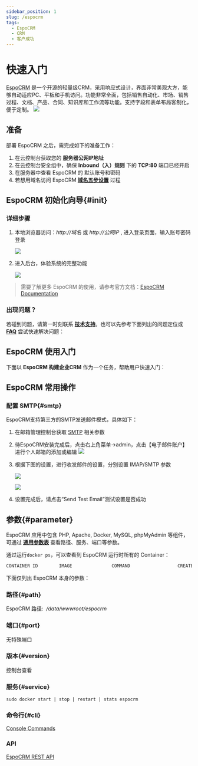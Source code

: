 ```yaml
---
sidebar_position: 1
slug: /espocrm
tags:
  - EspoCRM
  - CRM
  - 客户成功
---
```


# 快速入门

[EspoCRM](https://www.espocrm.com/demo/) 是一个开源的轻量级CRM，采用响应式设计，界面非常美观大方，能够自动适应PC、平板和手机访问。功能非常全面，包括销售自动化、市场、销售过程、文档、产品、合同、知识库和工作流等功能。支持字段和表单布局客制化，便于定制。
![](http://libs.websoft9.com/Websoft9/DocsPicture/en/espocrm/espocrm-gui-websoft9.jpg)


## 准备

部署  EspoCRM 之后，需完成如下的准备工作：

1. 在云控制台获取您的 **服务器公网IP地址** 
2. 在云控制台安全组中，确保 **Inbound（入）规则** 下的 **TCP:80** 端口已经开启
3. 在服务器中查看 EspoCRM 的 默认账号和密码  
4. 若想用域名访问  EspoCRM **[域名五步设置](./administrator/domain_step)** 过程


## EspoCRM 初始化向导{#init}

### 详细步骤


1. 本地浏览器访问：*http://域名* 或 *http://公网IP* , 进入登录页面，输入账号密码登录

   ![](http://libs.websoft9.com/Websoft9/DocsPicture/zh/espocrm/espocrm-login-websoft9.png)

2. 进入后台，体验系统的完整功能

   ![](http://libs.websoft9.com/Websoft9/DocsPicture/zh/espocrm/espocrm-main-websoft9.png)

> 需要了解更多 EspoCRM 的使用，请参考官方文档：[EspoCRM Documentation](https://www.espocrm.com/documentation/)


### 出现问题？

若碰到问题，请第一时刻联系 **[技术支持](./helpdesk)**。也可以先参考下面列出的问题定位或  **[FAQ](./faq#setup)** 尝试快速解决问题：


## EspoCRM 使用入门

下面以 **EspoCRM 构建企业CRM** 作为一个任务，帮助用户快速入门：


## EspoCRM 常用操作

### 配置 SMTP{#smtp}

EspoCRM支持第三方的SMTP发送邮件模式，具体如下：

1. 在邮箱管理控制台获取 [SMTP](./administrator/smtp) 相关参数
   
2. 待EspoCRM安装完成后，点击右上角菜单->admin，点击【电子邮件账户】进行个人邮箱的添加或编辑
   ![](http://libs.websoft9.com/Websoft9/DocsPicture/zh/espocrm/espocrm-smtp-1-websoft9.png)

3. 根据下图的设置，进行收发邮件的设置，分别设置 IMAP/SMTP 参数

   ![](http://libs.websoft9.com/Websoft9/DocsPicture/zh/espocrm/espocrm-smtp-2-websoft9.png)

   ![](http://libs.websoft9.com/Websoft9/DocsPicture/zh/espocrm/espocrm-smtp-3-websoft9.png)

4. 设置完成后，请点击“Send Test Email”测试设置是否成功

## 参数{#parameter}

EspoCRM 应用中包含 PHP, Apache, Docker, MySQL, phpMyAdmin 等组件，可通过 **[通用参数表](./administrator/parameter)** 查看路径、服务、端口等参数。 

通过运行`docker ps`，可以查看到 EspoCRM 运行时所有的 Container：

```bash
CONTAINER ID        IMAGE               COMMAND                  CREATED             STATUS              PORTS                                NAMES
```


下面仅列出 EspoCRM 本身的参数：

### 路径{#path}

EspoCRM 路径:  */data/wwwroot/espocrm*  

### 端口{#port}

无特殊端口


### 版本{#version}

控制台查看

### 服务{#service}

```shell
sudo docker start | stop | restart | stats espocrm
```

### 命令行{#cli}

[Console Commands](https://docs.espocrm.com/administration/commands/)

### API
[EspoCRM REST API](https://docs.espocrm.com/development/api/)

